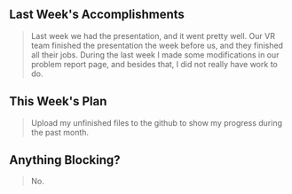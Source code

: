 ## Last Week's Accomplishments

> Last week we had the presentation, and it went pretty well. Our VR team finished the presentation the week before us, and they finished all their jobs. During the last week I made some modifications in our problem report page, and besides that, I did not really have work to do. 

 ## This Week's Plan

> Upload my unfinished files to the github to show my progress during the past month.

 ## Anything Blocking?
> No.
